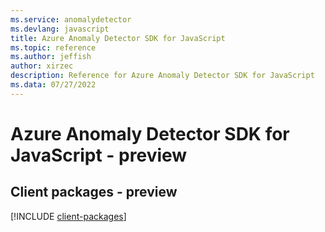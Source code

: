 ```yaml
---
ms.service: anomalydetector
ms.devlang: javascript
title: Azure Anomaly Detector SDK for JavaScript
ms.topic: reference
ms.author: jeffish
author: xirzec
description: Reference for Azure Anomaly Detector SDK for JavaScript
ms.data: 07/27/2022
---
```

# Azure Anomaly Detector SDK for JavaScript - preview

## Client packages - preview
[!INCLUDE [client-packages](anomaly-detector-client-index.md)]